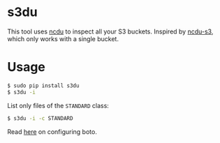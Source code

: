 # s3du

This tool uses [ncdu][1] to inspect all your S3 buckets.
Inspired by [ncdu-s3][2], which only works with a single bucket.

# Usage

```bash
$ sudo pip install s3du
$ s3du -i
```

List only files of the `STANDARD` class:

```bash
$ s3du -i -c STANDARD
```

Read [here][3] on configuring boto.

[1]: http://dev.yorhel.nl/ncdu
[2]: https://github.com/EverythingMe/ncdu-s3
[3]: https://boto3.amazonaws.com/v1/documentation/api/latest/guide/configuration.html
